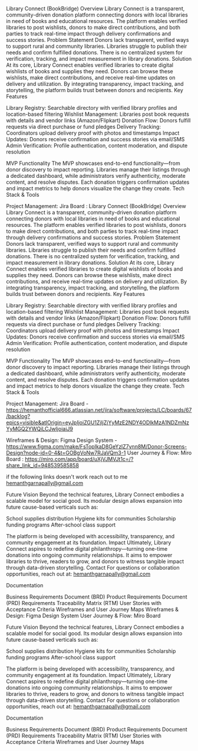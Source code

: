 
Library Connect (BookBridge)
Overview
Library Connect is a transparent, community-driven donation platform connecting donors with local libraries in need of books and educational resources. The platform enables verified libraries to post wishlists, donors to make direct contributions, and both parties to track real-time impact through delivery confirmations and success stories.
Problem Statement
Donors lack transparent, verified ways to support rural and community libraries. Libraries struggle to publish their needs and confirm fulfilled donations. There is no centralized system for verification, tracking, and impact measurement in library donations.
Solution
At its core, Library Connect enables verified libraries to create digital wishlists of books and supplies they need. Donors can browse these wishlists, make direct contributions, and receive real-time updates on delivery and utilization. By integrating transparency, impact tracking, and storytelling, the platform builds trust between donors and recipients.
Key Features

Library Registry: Searchable directory with verified library profiles and location-based filtering
Wishlist Management: Libraries post book requests with details and vendor links (Amazon/Flipkart)
Donation Flow: Donors fulfill requests via direct purchase or fund pledges
Delivery Tracking: Coordinators upload delivery proof with photos and timestamps
Impact Updates: Donors receive confirmation and success stories via email/SMS
Admin Verification: Profile authentication, content moderation, and dispute resolution

MVP Functionality
The MVP showcases end-to-end functionality—from donor discovery to impact reporting. Libraries manage their listings through a dedicated dashboard, while administrators verify authenticity, moderate content, and resolve disputes. Each donation triggers confirmation updates and impact metrics to help donors visualize the change they create.
Tech Stack & Tools

Project Management: Jira Board : Library Connect (BookBridge)
Overview
Library Connect is a transparent, community-driven donation platform connecting donors with local libraries in need of books and educational resources. The platform enables verified libraries to post wishlists, donors to make direct contributions, and both parties to track real-time impact through delivery confirmations and success stories.
Problem Statement
Donors lack transparent, verified ways to support rural and community libraries. Libraries struggle to publish their needs and confirm fulfilled donations. There is no centralized system for verification, tracking, and impact measurement in library donations.
Solution
At its core, Library Connect enables verified libraries to create digital wishlists of books and supplies they need. Donors can browse these wishlists, make direct contributions, and receive real-time updates on delivery and utilization. By integrating transparency, impact tracking, and storytelling, the platform builds trust between donors and recipients.
Key Features

Library Registry: Searchable directory with verified library profiles and location-based filtering
Wishlist Management: Libraries post book requests with details and vendor links (Amazon/Flipkart)
Donation Flow: Donors fulfill requests via direct purchase or fund pledges
Delivery Tracking: Coordinators upload delivery proof with photos and timestamps
Impact Updates: Donors receive confirmation and success stories via email/SMS
Admin Verification: Profile authentication, content moderation, and dispute resolution

MVP Functionality
The MVP showcases end-to-end functionality—from donor discovery to impact reporting. Libraries manage their listings through a dedicated dashboard, while administrators verify authenticity, moderate content, and resolve disputes. Each donation triggers confirmation updates and impact metrics to help donors visualize the change they create.
Tech Stack & Tools

Project Management: 
Jira Board - https://hemanthofficial666.atlassian.net/jira/software/projects/LC/boards/67/backlog?epics=visible&atlOrigin=eyJpIjoiZGU1ZjljZjYyMzE2NDY4ODlkMzA1NDZmNzYyMGQ2YWQiLCJwIjoiaiJ9

Wireframes & Design: Figma Design System - https://www.figma.com/make/FsTopIkaD8GeYzlZ7ynn8M/Donor-Screens-Design?node-id=0-4&t=GOBgVoNw7RJaVQm3-1
User Journey & Flow: Miro Board : https://miro.com/app/board/uXjVJMVJt1c=/?share_link_id=948539585858

if the following links doesn't work reach out to me hemanthgarnapally@gmail.com


Future Vision
Beyond the technical features, Library Connect embodies a scalable model for social good. Its modular design allows expansion into future cause-based verticals such as:

School supplies distribution
Hygiene kits for communities
Scholarship funding programs
After-school class support

The platform is being developed with accessibility, transparency, and community engagement at its foundation.
Impact
Ultimately, Library Connect aspires to redefine digital philanthropy—turning one-time donations into ongoing community relationships. It aims to empower libraries to thrive, readers to grow, and donors to witness tangible impact through data-driven storytelling.
Contact
For questions or collaboration opportunities, reach out at: hemanthgarnapally@gmail.com

Documentation

Business Requirements Document (BRD)
Product Requirements Document (PRD)
Requirements Traceability Matrix (RTM)
User Stories with Acceptance Criteria
Wireframes and User Journey Maps
Wireframes & Design: Figma Design System
User Journey & Flow: Miro Board


Future Vision
Beyond the technical features, Library Connect embodies a scalable model for social good. Its modular design allows expansion into future cause-based verticals such as:

School supplies distribution
Hygiene kits for communities
Scholarship funding programs
After-school class support

The platform is being developed with accessibility, transparency, and community engagement at its foundation.
Impact
Ultimately, Library Connect aspires to redefine digital philanthropy—turning one-time donations into ongoing community relationships. It aims to empower libraries to thrive, readers to grow, and donors to witness tangible impact through data-driven storytelling.
Contact
For questions or collaboration opportunities, reach out at: hemanthgarnapally@gmail.com

Documentation

Business Requirements Document (BRD)
Product Requirements Document (PRD)
Requirements Traceability Matrix (RTM)
User Stories with Acceptance Criteria
Wireframes and User Journey Maps
